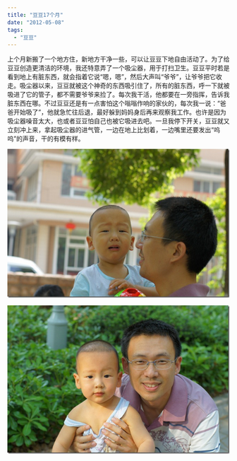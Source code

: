 ```yaml
---
title: "豆豆17个月"
date: "2012-05-08"
tags: 
  - "豆豆"
---
```


上个月新搬了一个地方住，新地方干净一些，可以让豆豆下地自由活动了。为了给豆豆创造更清洁的环境，我还特意弄了一个吸尘器，用于打扫卫生。豆豆平时若是看到地上有脏东西，就会指着它说“嗯，嗯”，然后大声叫“爷爷”，让爷爷把它收走。吸尘器以来，豆豆就被这个神奇的东西吸引住了，所有的脏东西，呼一下就被吸进了它的管子，都不需要爷爷来捡了。每次我干活，他都要在一旁指挥，告诉我脏东西在哪。不过豆豆还是有一点害怕这个嗡嗡作响的家伙的，每次我一说：“爸爸开始吸了”，他就急忙往后退，最好躲到妈妈身后再来观察我工作。也许是因为吸尘器噪音太大，也或者豆豆怕自己也被它吸进去吧。一旦我停下开关，豆豆就又立刻冲上来，拿起吸尘器的进气管，一边在地上比划着，一边嘴里还要发出“呜呜”的声音，干的有模有样。

[![DSC04046](images/dsc04046_thumb.jpg "DSC04046")](http://ruanqizhen.wordpress.com/wp-content/uploads/2012/05/dsc04046.jpg)

[![DSC04095](images/dsc04095_thumb.jpg "DSC04095")](http://ruanqizhen.wordpress.com/wp-content/uploads/2012/05/dsc04095.jpg)
